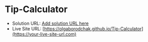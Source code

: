 # Tip-Calculator

- Solution URL: [Add solution URL here](https://your-solution-url.com)
- Live Site URL: [https://olgaborodchak.github.io/Tip-Calculator](https://your-live-site-url.com)
